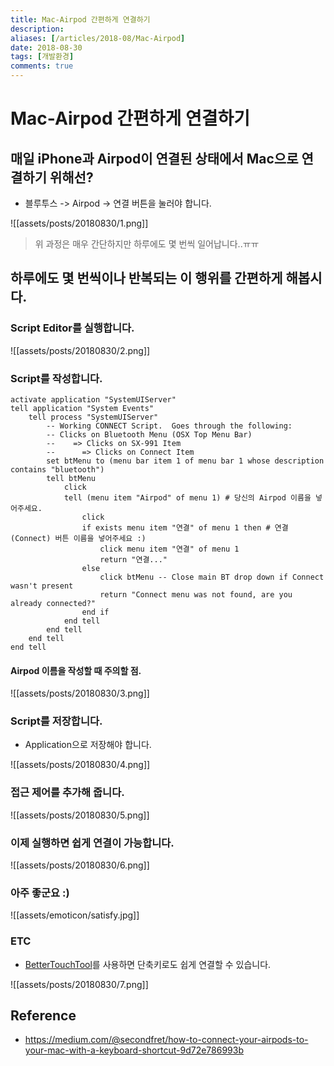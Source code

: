 ```yaml
---
title: Mac-Airpod 간편하게 연결하기
description: 
aliases: [/articles/2018-08/Mac-Airpod]
date: 2018-08-30
tags: [개발환경]
comments: true
---
```

# Mac-Airpod 간편하게 연결하기
## 매일 iPhone과 Airpod이 연결된 상태에서 Mac으로 연결하기 위해선?
- 블루투스 -> Airpod -> 연결 버튼을 눌러야 합니다.

![[assets/posts/20180830/1.png]]

> 위 과정은 매우 간단하지만 하루에도 몇 번씩 일어납니다..ㅠㅠ

## 하루에도 몇 번씩이나 반복되는 이 행위를 간편하게 해봅시다.

### Script Editor를 실행합니다.
![[assets/posts/20180830/2.png]]

### Script를 작성합니다.

```applescript
activate application "SystemUIServer"
tell application "System Events"
	tell process "SystemUIServer"
		-- Working CONNECT Script.  Goes through the following:
		-- Clicks on Bluetooth Menu (OSX Top Menu Bar)
		--    => Clicks on SX-991 Item
		--      => Clicks on Connect Item
		set btMenu to (menu bar item 1 of menu bar 1 whose description contains "bluetooth")
		tell btMenu
			click
			tell (menu item "Airpod" of menu 1) # 당신의 Airpod 이름을 넣어주세요.
				click
				if exists menu item "연결" of menu 1 then # 연결(Connect) 버튼 이름을 넣어주세요 :)
					click menu item "연결" of menu 1
					return "연결..."
				else
					click btMenu -- Close main BT drop down if Connect wasn't present
					return "Connect menu was not found, are you already connected?"
				end if
			end tell
		end tell
	end tell
end tell
```

#### Airpod 이름을 작성할 때 주의할 점.

![[assets/posts/20180830/3.png]]



### Script를 저장합니다.
- Application으로 저장해야 합니다.

![[assets/posts/20180830/4.png]]

### 접근 제어를 추가해 줍니다.

![[assets/posts/20180830/5.png]]

### 이제 실행하면 쉽게 연결이 가능합니다.

![[assets/posts/20180830/6.png]]


### 아주 좋군요 :)
![[assets/emoticon/satisfy.jpg]]


### ETC
- [BetterTouchTool](https://folivora.ai/)를 사용하면 단축키로도 쉽게 연결할 수 있습니다.

![[assets/posts/20180830/7.png]]

## Reference
- <https://medium.com/@secondfret/how-to-connect-your-airpods-to-your-mac-with-a-keyboard-shortcut-9d72e786993b>
